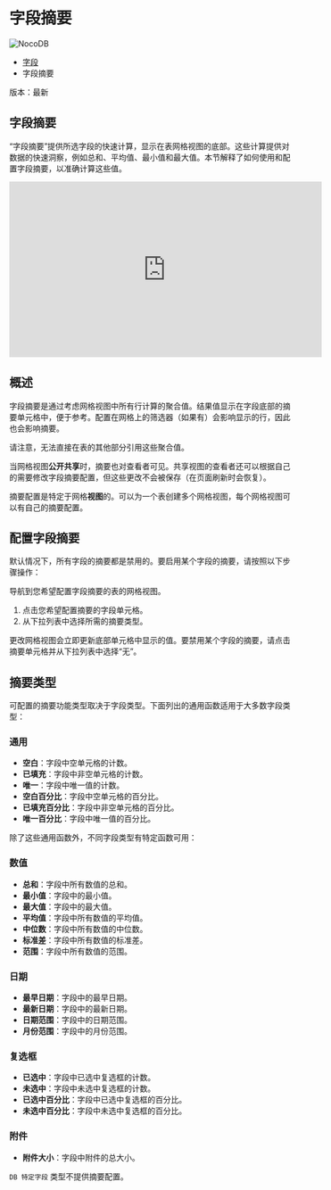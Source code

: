 # 字段摘要

![NocoDB](moz-extension://abe8f6e0-99a1-4f0f-b689-356232d7bb11/img/nocodb-full-color.png)

- [字段](moz-extension://abe8f6e0-99a1-4f0f-b689-356232d7bb11/category/fields)
- 字段摘要

版本：最新

## 字段摘要

“字段摘要”提供所选字段的快速计算，显示在表网格视图的底部。这些计算提供对数据的快速洞察，例如总和、平均值、最小值和最大值。本节解释了如何使用和配置字段摘要，以准确计算这些值。

<iframe width="560" height="315" src="https://www.youtube.com/embed/VzmzvLST_dk?si=VVd40nh-7YSNUGaQ&amp;start=14" frameborder="0" allow="accelerometer; autoplay; clipboard-write; encrypted-media; gyroscope; picture-in-picture"></iframe>

## 概述

字段摘要是通过考虑网格视图中所有行计算的聚合值。结果值显示在字段底部的摘要单元格中，便于参考。配置在网格上的筛选器（如果有）会影响显示的行，因此也会影响摘要。

请注意，无法直接在表的其他部分引用这些聚合值。

当网格视图**公开共享**时，摘要也对查看者可见。共享视图的查看者还可以根据自己的需要修改字段摘要配置，但这些更改不会被保存（在页面刷新时会恢复）。

摘要配置是特定于网格**视图**的。可以为一个表创建多个网格视图，每个网格视图可以有自己的摘要配置。

## 配置字段摘要

默认情况下，所有字段的摘要都是禁用的。要启用某个字段的摘要，请按照以下步骤操作：

导航到您希望配置字段摘要的表的网格视图。

1. 点击您希望配置摘要的字段单元格。
2. 从下拉列表中选择所需的摘要类型。

更改网格视图会立即更新底部单元格中显示的值。要禁用某个字段的摘要，请点击摘要单元格并从下拉列表中选择“无”。

## 摘要类型

可配置的摘要功能类型取决于字段类型。下面列出的通用函数适用于大多数字段类型：

### 通用

- **空白**：字段中空单元格的计数。
- **已填充**：字段中非空单元格的计数。
- **唯一**：字段中唯一值的计数。
- **空白百分比**：字段中空单元格的百分比。
- **已填充百分比**：字段中非空单元格的百分比。
- **唯一百分比**：字段中唯一值的百分比。

除了这些通用函数外，不同字段类型有特定函数可用：

### 数值

- **总和**：字段中所有数值的总和。
- **最小值**：字段中的最小值。
- **最大值**：字段中的最大值。
- **平均值**：字段中所有数值的平均值。
- **中位数**：字段中所有数值的中位数。
- **标准差**：字段中所有数值的标准差。
- **范围**：字段中所有数值的范围。

### 日期

- **最早日期**：字段中的最早日期。
- **最新日期**：字段中的最新日期。
- **日期范围**：字段中的日期范围。
- **月份范围**：字段中的月份范围。

### 复选框

- **已选中**：字段中已选中复选框的计数。
- **未选中**：字段中未选中复选框的计数。
- **已选中百分比**：字段中已选中复选框的百分比。
- **未选中百分比**：字段中未选中复选框的百分比。

### 附件

- **附件大小**：字段中附件的总大小。

`DB 特定字段` 类型不提供摘要配置。
